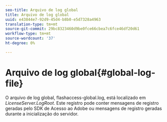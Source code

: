 ```yaml
---
seo-title: Arquivo de log global
title: Arquivo de log global
uuid: e43844e7-92d9-45d4-b8b0-e5d7328a4963
translation-type: tm+mt
source-git-commit: 29bc8323460d9be0fce66cbea7c6fce46df20d61
workflow-type: tm+mt
source-wordcount: '37'
ht-degree: 0%

---
```



# Arquivo de log global{#global-log-file}

O arquivo de log global, flashaccess-global.log, está localizado em *LicenseServer.LogRoot*. Este registro pode conter mensagens de registro geradas pelo SDK de Acesso ao Adobe ou mensagens de registro geradas durante a inicialização do servidor.
